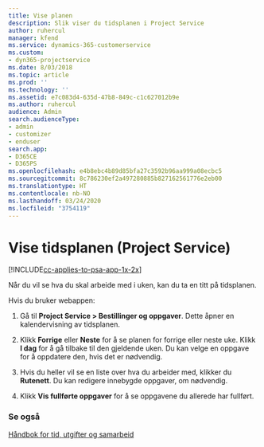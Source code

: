 ```yaml
---
title: Vise planen
description: Slik viser du tidsplanen i Project Service
author: ruhercul
manager: kfend
ms.service: dynamics-365-customerservice
ms.custom:
- dyn365-projectservice
ms.date: 8/03/2018
ms.topic: article
ms.prod: ''
ms.technology: ''
ms.assetid: e7c083d4-635d-47b8-849c-c1c627012b9e
ms.author: ruhercul
audience: Admin
search.audienceType:
- admin
- customizer
- enduser
search.app:
- D365CE
- D365PS
ms.openlocfilehash: e4b8ebc4b89d85bfa27c3592b96aa999a08ecbc5
ms.sourcegitcommit: 8c786230ef2a497280885b827162561776e2eb00
ms.translationtype: HT
ms.contentlocale: nb-NO
ms.lasthandoff: 03/24/2020
ms.locfileid: "3754119"
---
```

# <a name="view-your-schedule-project-service"></a>Vise tidsplanen (Project Service)

[!INCLUDE[cc-applies-to-psa-app-1x-2x](../includes/cc-applies-to-psa-app-1x-2x.md)]

Når du vil se hva du skal arbeide med i uken, kan du ta en titt på tidsplanen.  
  
 Hvis du bruker webappen:  
  
1.  Gå til **Project Service > Bestillinger og oppgaver**. Dette åpner en kalendervisning av tidsplanen.  
  
2.  Klikk **Forrige** eller **Neste** for å se planen for forrige eller neste uke. Klikk **I dag** for å gå tilbake til den gjeldende uken. Du kan velge en oppgave for å oppdatere den, hvis det er nødvendig.  
  
3.  Hvis du heller vil se en liste over hva du arbeider med, klikker du **Rutenett**. Du kan redigere innebygde oppgaver, om nødvendig.  
  
4.  Klikk **Vis fullførte oppgaver** for å se oppgavene du allerede har fullført.  
  
### <a name="see-also"></a>Se også  
 [Håndbok for tid, utgifter og samarbeid](../project-service/time-expense-collaboration-guide.md)
